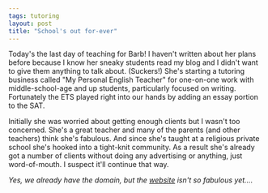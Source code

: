 ```yaml
---
tags: tutoring
layout: post
title: "School's out for-ever"
---
```




Today's the last day of teaching for Barb! I haven't written about her plans before because I know her sneaky students read my blog and I didn't want to give them anything to talk about. (Suckers!) She's starting a tutoring business called "My Personal English Teacher" for one-on-one work with middle-school-age and up students, particularly focused on writing. Fortunately the ETS played right into our hands by adding an essay portion to the SAT.

<p>Initially she was worried about getting enough clients but I wasn't too concerned. She's a great teacher and many of the parents (and other teachers) think she's fabulous. And since she's taught at a religious private school she's hooked into a tight-knit community. As a result she's already got a number of clients without doing any advertising or anything, just word-of-mouth. I suspect it'll continue that way.</p>

<p><i>Yes, we already have the domain, but the <a href="http://www.mypersonalenglishteacher.com/">website</a> isn't so fabulous yet....</i></p>



